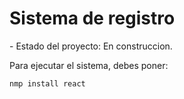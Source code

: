 <h1>Sistema de registro</h1>
- Estado del proyecto: En construccion.

Para ejecutar el sistema, debes poner:

```nmp install react```
